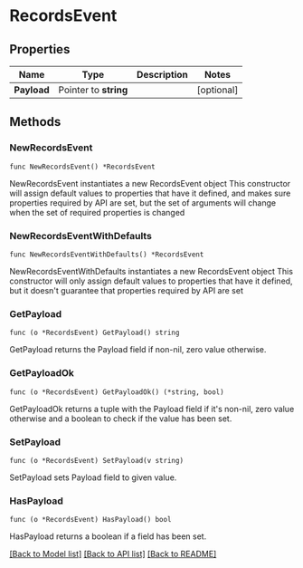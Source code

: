 # RecordsEvent

## Properties

Name | Type | Description | Notes
------------ | ------------- | ------------- | -------------
**Payload** | Pointer to **string** |  | [optional] 

## Methods

### NewRecordsEvent

`func NewRecordsEvent() *RecordsEvent`

NewRecordsEvent instantiates a new RecordsEvent object
This constructor will assign default values to properties that have it defined,
and makes sure properties required by API are set, but the set of arguments
will change when the set of required properties is changed

### NewRecordsEventWithDefaults

`func NewRecordsEventWithDefaults() *RecordsEvent`

NewRecordsEventWithDefaults instantiates a new RecordsEvent object
This constructor will only assign default values to properties that have it defined,
but it doesn't guarantee that properties required by API are set

### GetPayload

`func (o *RecordsEvent) GetPayload() string`

GetPayload returns the Payload field if non-nil, zero value otherwise.

### GetPayloadOk

`func (o *RecordsEvent) GetPayloadOk() (*string, bool)`

GetPayloadOk returns a tuple with the Payload field if it's non-nil, zero value otherwise
and a boolean to check if the value has been set.

### SetPayload

`func (o *RecordsEvent) SetPayload(v string)`

SetPayload sets Payload field to given value.

### HasPayload

`func (o *RecordsEvent) HasPayload() bool`

HasPayload returns a boolean if a field has been set.


[[Back to Model list]](../README.md#documentation-for-models) [[Back to API list]](../README.md#documentation-for-api-endpoints) [[Back to README]](../README.md)


